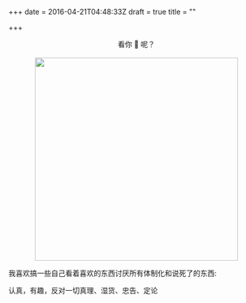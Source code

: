 +++
date = 2016-04-21T04:48:33Z
draft = true
title = ""

+++
<center>看你 🐎 呢？</center><br>

<center><img src="https://res.cloudinary.com/y4code/image/upload/v1577542510/upload_path_f_to_cloudinary/kannima_ylwehy.jpg" style="width: auto; height: 400px !important;"/></center>

我喜欢搞一些自己看着喜欢的东西讨厌所有体制化和说死了的东西:

认真，有趣，反对一切真理、湿货、忠告、定论